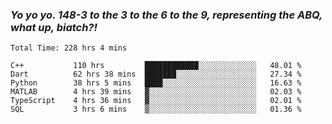 ### ***Yo yo yo. 148-3 to the 3 to the 6 to the 9, representing the ABQ, what up, biatch?!***

<!--START_SECTION:waka-->

```text
Total Time: 228 hrs 4 mins

C++           110 hrs         ████████████░░░░░░░░░░░░░   48.01 %
Dart          62 hrs 38 mins  ███████░░░░░░░░░░░░░░░░░░   27.34 %
Python        38 hrs 5 mins   ████░░░░░░░░░░░░░░░░░░░░░   16.63 %
MATLAB        4 hrs 39 mins   ▓░░░░░░░░░░░░░░░░░░░░░░░░   02.03 %
TypeScript    4 hrs 36 mins   ▓░░░░░░░░░░░░░░░░░░░░░░░░   02.01 %
SQL           3 hrs 6 mins    ▒░░░░░░░░░░░░░░░░░░░░░░░░   01.36 %
```

<!--END_SECTION:waka-->

<!--
**AJMC2002/AJMC2002** is a ✨ _special_ ✨ repository because its `README.md` (this file) appears on your GitHub profile.

Here are some ideas to get you started:

- 🔭 I’m currently working on ...
- 🌱 I’m currently learning ...
- 👯 I’m looking to collaborate on ...
- 🤔 I’m looking for help with ...
- 💬 Ask me about ...
- 📫 How to reach me: ...
- 😄 Pronouns: ...
- ⚡ Fun fact: ...
-->
